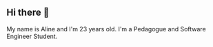 ## Hi there 👋

My name is Aline and I'm 23 years old. I'm a Pedagogue and Software Engineer Student.

